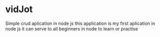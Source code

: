 # vidJot
Simple crud aplication in node js
this application is  my first aplication in node js 
it can serve to all beginners in node to learn or practise 

